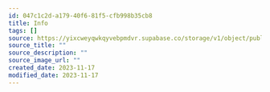 ```yaml
---
id: 047c1c2d-a179-40f6-81f5-cfb998b35cb8
title: Info
tags: []
source: https://yixcweyqwkqyvebpmdvr.supabase.co/storage/v1/object/public/attachments/0ac996d3-e19b-4804-b07e-16f7ad79c6c2.png
source_title: ""
source_description: ""
source_image_url: ""
created_date: 2023-11-17
modified_date: 2023-11-17
---
```


